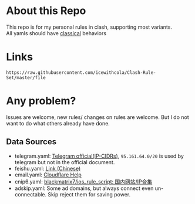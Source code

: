 # About this Repo
This repo is for my personal rules in clash, supporting most variants.\
All yamls should have [classical](https://wiki.metacubex.one/config/rule-providers/content/#classical) behaviors
# Links
`https://raw.githubusercontent.com/icewithcola/Clash-Rule-Set/master/file`

# Any problem?
Issues are welcome, new rules/ changes on rules are welcome. But I do not want to do what others already have done.

## Data Sources
- telegram.yaml: [Telegram official(IP-CIDRs)](https://core.telegram.org/resources/cidr.txt), `95.161.64.0/20` is used by telegram but not in the official document.
- feishu.yaml: [Link (Chinese)](https://www.feishu.cn/hc/zh-CN/articles/360044683233-%E9%85%8D%E7%BD%AE%E4%BC%81%E4%B8%9A%E5%86%85%E7%BD%91%E9%98%B2%E7%81%AB%E5%A2%99%E5%9F%9F%E5%90%8D%E5%92%8C%E7%99%BD%E5%90%8D%E5%8D%95#tabs0|lineguid-EwRIB)
- email.yaml: [Cloudflare Help](https://www.cloudflare.com/zh-cn/learning/email-security/smtp-port-25-587/)
- cnip6.yaml: [blackmatrix7/ios_rule_script: 国内网站/IP合集](https://github.com/blackmatrix7/ios_rule_script/blob/master/rule/Surge/ChinaMax/README.md)
- adskip.yaml: Some ad domains, but always connect even un-connectable. Skip reject them for saving power.